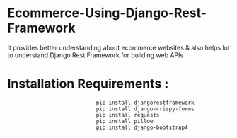 # Ecommerce-Using-Django-Rest-Framework
It provides better understanding about ecommerce websites &amp; also helps lot to understand Django Rest Framework for building web APIs

# Installation Requirements :   
                                pip install djangorestframework
                                pip install django-crispy-forms
                                pip install requests
                                pip install pillow
                                pip install django-bootstrap4